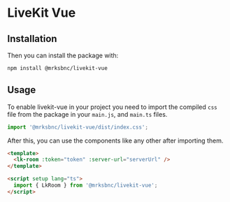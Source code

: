 # LiveKit Vue

## Installation

Then you can install the package with:

```bash
npm install @mrksbnc/livekit-vue
```

## Usage

To enable livekit-vue in your project you need to import the compiled `css` file from the package in your `main.js`, and `main.ts` files.

```js
import '@mrksbnc/livekit-vue/dist/index.css';
```

After this, you can use the components like any other after importing them.

```html
<template>
  <lk-room :token="token" :server-url="serverUrl" />
</template>

<script setup lang="ts">
  import { LkRoom } from '@mrksbnc/livekit-vue';
</script>
```
